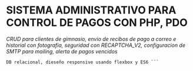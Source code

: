 # SISTEMA ADMINISTRATIVO PARA CONTROL DE PAGOS CON PHP, PDO

_CRUD para clientes de gimnasio, envio de recibos de pago a correo e historial con fotografia,
seguridad con RECAPTCHA_V2, configuracion de SMTP para mailing, alerta de pagos vencidos_

```
DB relacional, dieseño responsive usando flexbox y ES6 ```

